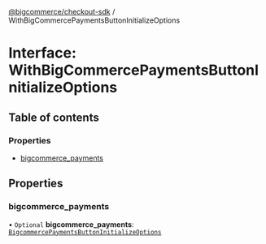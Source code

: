 [@bigcommerce/checkout-sdk](../README.md) / WithBigCommercePaymentsButtonInitializeOptions

# Interface: WithBigCommercePaymentsButtonInitializeOptions

## Table of contents

### Properties

- [bigcommerce_payments](WithBigCommercePaymentsButtonInitializeOptions.md#bigcommerce_payments)

## Properties

### bigcommerce\_payments

• `Optional` **bigcommerce\_payments**: [`BigcommercePaymentsButtonInitializeOptions`](BigcommercePaymentsButtonInitializeOptions.md)
